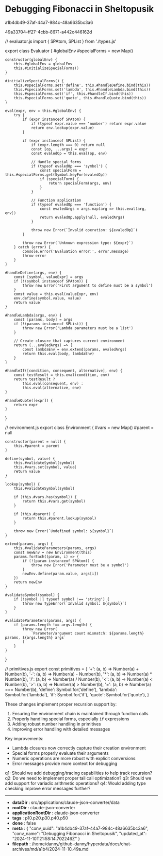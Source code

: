 # Debugging Fibonacci in Sheltopusik

a1b4db49-37af-44a7-984c-48a6635bc3a6

49a33704-ff27-4cbb-8671-a442c446162d

 

<antArtifact identifier="evaluator-core" type="application/vnd.ant.code" language="javascript" title="Enhanced Evaluator with Proper Recursion Support">
// evaluator.js
import { SPAtom, SPList } from './types.js'

export class Evaluator {
    #globalEnv
    #specialForms = new Map()

    constructor(globalEnv) {
        this.#globalEnv = globalEnv
        this.#initializeSpecialForms()
    }

    #initializeSpecialForms() {
        this.#specialForms.set('define', this.#handleDefine.bind(this))
        this.#specialForms.set('lambda', this.#handleLambda.bind(this))
        this.#specialForms.set('if', this.#handleIf.bind(this))
        this.#specialForms.set('quote', this.#handleQuote.bind(this))
    }

    eval(expr, env = this.#globalEnv) {
        try {
            if (expr instanceof SPAtom) {
                if (typeof expr.value === 'number') return expr.value
                return env.lookup(expr.value)
            }

            if (expr instanceof SPList) {
                if (expr.length === 0) return null
                const [op, ...args] = expr
                const evaledOp = this.eval(op, env)

                // Handle special forms
                if (typeof evaledOp === 'symbol') {
                    const specialForm = this.#specialForms.get(Symbol.keyFor(evaledOp))
                    if (specialForm) {
                        return specialForm(args, env)
                    }
                }

                // Function application
                if (typeof evaledOp === 'function') {
                    const evaledArgs = args.map(arg => this.eval(arg, env))
                    return evaledOp.apply(null, evaledArgs)
                }

                throw new Error(`Invalid operation: ${evaledOp}`)
            }

            throw new Error(`Unknown expression type: ${expr}`)
        } catch (error) {
            console.error('Evaluation error:', error.message)
            throw error
        }
    }

    #handleDefine(args, env) {
        const [symbol, valueExpr] = args
        if (!(symbol instanceof SPAtom)) {
            throw new Error('First argument to define must be a symbol')
        }
        const value = this.eval(valueExpr, env)
        env.define(symbol.value, value)
        return value
    }

    #handleLambda(args, env) {
        const [params, body] = args
        if (!(params instanceof SPList)) {
            throw new Error('Lambda parameters must be a list')
        }
        
        // Create closure that captures current environment
        return (...evaledArgs) => {
            const lambdaEnv = env.extend(params, evaledArgs)
            return this.eval(body, lambdaEnv)
        }
    }

    #handleIf([condition, consequent, alternative], env) {
        const testResult = this.eval(condition, env)
        return testResult ? 
            this.eval(consequent, env) : 
            this.eval(alternative, env)
    }

    #handleQuote([expr]) {
        return expr
    }
}
</antArtifact>

<antArtifact identifier="environment" type="application/vnd.ant.code" language="javascript" title="Enhanced Environment with Proper Scope Chains">
// environment.js
export class Environment {
    #vars = new Map()
    #parent = null

    constructor(parent = null) {
        this.#parent = parent
    }

    define(symbol, value) {
        this.#validateSymbol(symbol)
        this.#vars.set(symbol, value)
        return value
    }

    lookup(symbol) {
        this.#validateSymbol(symbol)
        
        if (this.#vars.has(symbol)) {
            return this.#vars.get(symbol)
        }

        if (this.#parent) {
            return this.#parent.lookup(symbol)
        }

        throw new Error(`Undefined symbol: ${symbol}`)
    }

    extend(params, args) {
        this.#validateParameters(params, args)
        const newEnv = new Environment(this)
        params.forEach((param, i) => {
            if (!(param instanceof SPAtom)) {
                throw new Error('Parameter must be a symbol')
            }
            newEnv.define(param.value, args[i])
        })
        return newEnv
    }

    #validateSymbol(symbol) {
        if (!symbol || typeof symbol !== 'string') {
            throw new TypeError(`Invalid symbol: ${symbol}`)
        }
    }

    #validateParameters(params, args) {
        if (params.length !== args.length) {
            throw new Error(
                `Parameter/argument count mismatch: ${params.length} params, ${args.length} args`
            )
        }
    }
}
</antArtifact>

<antArtifact identifier="primitives" type="application/vnd.ant.code" language="javascript" title="Enhanced Primitives with Complete Numeric Operations">
// primitives.js
export const primitives = {
    '+': (a, b) => Number(a) + Number(b),
    '-': (a, b) => Number(a) - Number(b),
    '*': (a, b) => Number(a) * Number(b),
    '/': (a, b) => Number(a) / Number(b),
    '<': (a, b) => Number(a) < Number(b),
    '>': (a, b) => Number(a) > Number(b),
    '=': (a, b) => Number(a) === Number(b),
    'define': Symbol.for('define'),
    'lambda': Symbol.for('lambda'),
    'if': Symbol.for('if'),
    'quote': Symbol.for('quote'),
}
</antArtifact>

These changes implement proper recursion support by:
1. Ensuring the environment chain is maintained through function calls
2. Properly handling special forms, especially `if` expressions
3. Adding robust number handling in primitives
4. Improving error handling with detailed messages

Key improvements:
- Lambda closures now correctly capture their creation environment
- Special forms properly evaluate their arguments
- Numeric operations are more robust with explicit conversions
- Error messages provide more context for debugging

q1: Should we add debugging/tracing capabilities to help track recursion?
q2: Do we need to implement proper tail call optimization?
q3: Should we add support for variadic arithmetic operations?
q4: Would adding type checking improve error messages further?

---

* **dataDir** : src/applications/claude-json-converter/data
* **rootDir** : claude-json-converter
* **applicationRootDir** : claude-json-converter
* **tags** : p10.p20.p30.p40.p50
* **done** : false
* **meta** : {
  "conv_uuid": "a1b4db49-37af-44a7-984c-48a6635bc3a6",
  "conv_name": "Debugging Fibonacci in Sheltopusik",
  "updated_at": "2024-11-10T21:58:14.702246Z"
}
* **filepath** : /home/danny/github-danny/hyperdata/docs/chat-archives/md/a1b4/2024-11-10_49a.md
